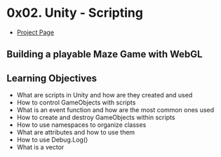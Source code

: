 # 0x02. Unity - Scripting
- [Project Page](https://intranet.hbtn.io/projects/421)

## Building a playable Maze Game with WebGL

## Learning Objectives
- What are scripts in Unity and how are they created and used
- How to control GameObjects with scripts
- What is an event function and how are the most common ones used
- How to create and destroy GameObjects within scripts
- How to use namespaces to organize classes
- What are attributes and how to use them
- How to use Debug.Log()
- What is a vector
